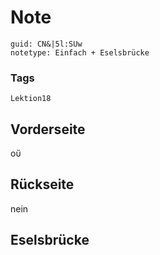 # Note
```
guid: CN&|5l:SUw
notetype: Einfach + Eselsbrücke
```

### Tags
```
Lektion18
```

## Vorderseite
οὔ

## Rückseite
nein

## Eselsbrücke

